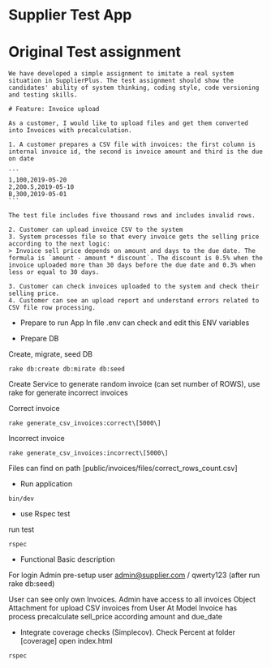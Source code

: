 #  Supplier Test App
# Original Test assignment
````
We have developed a simple assignment to imitate a real system situation in SupplierPlus. The test assignment should show the candidates' ability of system thinking, coding style, code versioning and testing skills.

# Feature: Invoice upload

As a customer, I would like to upload files and get them converted into Invoices with precalculation.

1. A customer prepares a CSV file with invoices: the first column is internal invoice id, the second is invoice amount and third is the due on date

```
1,100,2019-05-20
2,200.5,2019-05-10
B,300,2019-05-01
```

The test file includes five thousand rows and includes invalid rows.

2. Customer can upload invoice CSV to the system
3. System processes file so that every invoice gets the selling price according to the next logic:
> Invoice sell price depends on amount and days to the due date. The formula is `amount - amount * discount`. The discount is 0.5% when the invoice uploaded more than 30 days before the due date and 0.3% when less or equal to 30 days.

3. Customer can check invoices uploaded to the system and check their selling price.
4. Customer can see an upload report and understand errors related to CSV file row processing.
````

* Prepare to run App 
In file .env can check and edit this ENV variables

* Prepare DB

Create, migrate, seed DB
````
rake db:create db:mirate db:seed
````

Create Service to generate random invoice 
(can set number of ROWS), use rake for generate incorrect invoices

Correct invoice
````
rake generate_csv_invoices:correct\[5000\] 
````
Incorrect invoice
````
rake generate_csv_invoices:incorrect\[5000\] 
````

Files can find on path [public/invoices/files/correct_rows_count.csv]


* Run application 

````
bin/dev
````
* use Rspec test

run test
````
rspec
````
* Functional 
Basic description

For login Admin pre-setup user admin@supplier.com / qwerty123 (after run rake db:seed)

User can see only own Invoices. 
Admin have access to all invoices
Object Attachment for upload CSV invoices from User
At Model Invoice has process precalculate sell_price according amount and due_date

* Integrate coverage checks (Simplecov). Check Percent at folder [coverage] open index.html 
````
rspec
````


